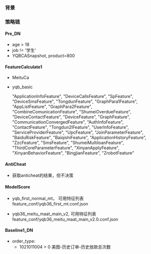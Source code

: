 ### 背景

### 策略链
#### Pre_DN
- age > 18
- job != '学生'
- YQBCASnapshot, product=800

#### FeatureCalculate1
- MeituCa 
 

- yqb_basic  

    "ApplicationInfoFeature",
    "DeviceCallsFeature",
    "SpFeature",
    "DeviceSmsFeature",
    "TongdunFeature",
    "GraphPara1Feature",
    "AppListFeature",
    "GraphPara2Feature",
    "CombineComunicationFeature",
    "ShumeiOverdueFeature",
    "DeviceContactFeature",
    "DeviceFeature",
    "GraphFeature",
    "CommunicationConvergedFeature",
    "AuthInfoFeature",
    "ContactFeature",
    "Tongdun2lFeature",
    "UserInfoFeature",
    "ServiceProviderFeature",
    "UpcFeature",
    "JoinParameterFeature",
    "BaiduRiskFeature",
    "BaiqishiFeature",
    "ApplicationHistoryFeature",
    "ZzcFeature",
    "SmsFeature",
    "ShumeiMultiloanFeature",
    "ThirdCoreParameterFeature",
    "XinyanApplyFeature",
    "XinyanBehaviorFeature",
    "BingjianFeature",
    "ZrobotFeature"
    
#### AntiCheat
- 获取anticheat的结果，但不决策  

#### ModelScore
- yqb_first_normal_mt， 可用特征列表 feature_conf/yqb36_first_mt.conf.json

- yqb36_meitu_maat_main_v2, 可用特征列表feature_conf/yqb36_meitu_maat_main_v2.0.conf.json

#### Baseline1_DN
- order_type: 
    - 1021011004 > 0 美图-历史订单-历史放款总次数
